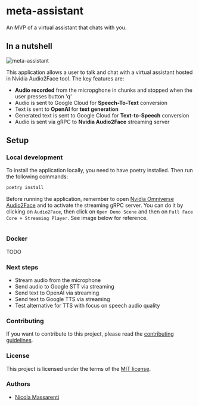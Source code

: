 # meta-assistant

An MVP of a virtual assistant that chats with you.

## In a nutshell

![meta-assistant](https://raw.githubusercontent.com/nicolamassarenti/google-stt-openai-gpt-nvidia-audio2face/main/docs/head.gif?token=GHSAT0AAAAAAB5QRTREWHXNCEY56A273FP2Y664UGA)

This application allows a user to talk and chat with a virtual assistant hosted in Nvidia Audio2Face tool.
The key features are:
* **Audio recorded** from the micropghone in chunks and stopped when the user presses button 'q'
* Audio is sent to Google Cloud for **Speech-To-Text** conversion
* Text is sent to **OpenAI** for **text generation**
* Generated text is sent to Google Cloud for **Text-to-Speech** conversion
* Audio is sent via gRPC to **Nvidia Audio2Face** streaming server


## Setup
### Local development
To install the application locally, you need to have poetry installed. Then run the following commands:
```bash
poetry install
```

Before running the application, remember to open [Nvidia Omniverse Audio2Face](https://developer.nvidia.com/omniverse-audio2face) 
and to activate the streaming gRPC server. You can do it by clicking on `Audio2Face`, then click on `Open Demo Scene` and then on 
`Full Face Core + Streaming Player`. See image below for reference.

[]()
```bash
```

### Docker
TODO


### Next steps
* Stream audio from the microphone
* Send audio to Google STT via streaming
* Send text to OpenAI via streaming
* Send text to Google TTS via streaming
* Test alternative for TTS with focus on speech audio quality



### Contributing
If you want to contribute to this project, please read the [contributing guidelines](CONTRIBUTING.md).

### License
This project is licensed under the terms of the [MIT license](LICENSE).

### Authors
* [Nicola Massarenti](nicolamassarenti.com)